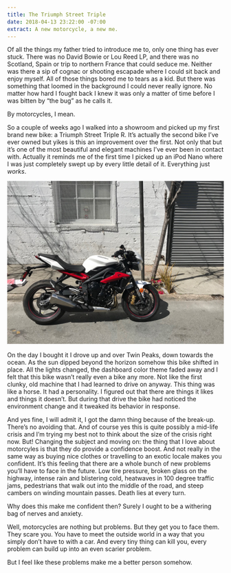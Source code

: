 ```yaml
---
title: The Triumph Street Triple
date: 2018-04-13 23:22:00 -07:00
extract: A new motorcycle, a new me.
---
```


Of all the things my father tried to introduce me to, only one thing has ever stuck. There was no David Bowie or Lou Reed LP, and there was no Scotland, Spain or trip to northern France that could seduce me. Neither was there a sip of cognac or shooting escapade where I could sit back and enjoy myself. All of those things bored me to tears as a kid. But there  was something that loomed in the background I could never really ignore. No matter how hard I fought back I knew it was only a matter of time before I was bitten by “the bug” as he calls it.

By motorcycles, I mean.

So a couple of weeks ago I walked into a showroom and picked up my first brand new bike: a Triumph Street Triple R. It’s actually the second bike I’ve ever owned but yikes is this an improvement over the first. Not only that but it’s one of the most beautiful and elegant machines I’ve ever been in contact with. Actually it reminds me of the first time I picked up an iPod Nano where I was just completely swept up by every little detail of it. Everything just _works_.

![IMG_0008.jpg](/uploads/IMG_0008.jpg)

On the day I bought it I drove up and over Twin Peaks, down towards the ocean. As the sun dipped beyond the horizon somehow this bike shifted in place. All the lights changed, the dashboard color theme faded away and I felt that this bike wasn’t really even a bike any more. Not like the first clunky, old machine that I had learned to drive on anyway. This thing was like a horse. It had a personality. I figured out that there are things it likes and things it doesn’t. But during that drive the bike had noticed the environment change and it tweaked its behavior in response.

And yes fine, I will admit it, I got the damn thing because of the break-up. There’s no avoiding that. And of course yes this is quite possibly a mid-life crisis and I’m trying my best not to think about the size of the crisis right now. But! Changing the subject and moving on: the thing that I love about motorcyles is that they do provide a confidence boost. And not really in the same way as buying nice clothes or travelling to an exotic locale makes you confident. It’s this feeling that there are a whole bunch of new problems you’ll have to face in the future. Low tire pressure, broken glass on the highway, intense rain and blistering cold, heatwaves in 100 degree traffic jams, pedestrians that walk out into the middle of the road, and steep cambers on winding mountain passes. Death lies at every turn.

Why does this make me confident then? Surely I ought to be a withering bag of nerves and anxiety.

Well, motorcycles are nothing but problems. But they get you to face them. They scare you. You have to meet the outside world in a way that you simply don’t have to with a car. And every tiny thing can kill you, every problem can build up into an even scarier problem.

But I feel like these problems make me a better person somehow.